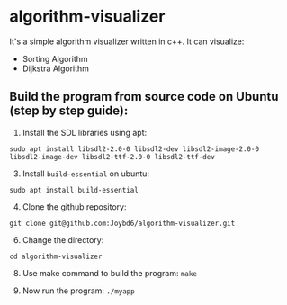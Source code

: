 # algorithm-visualizer
It's a simple algorithm visualizer written in c++.
It can visualize:
* Sorting Algorithm
* Dijkstra Algorithm

## Build the program from source code on Ubuntu (step by step guide):
1. Install the SDL libraries using apt:
```
sudo apt install libsdl2-2.0-0 libsdl2-dev libsdl2-image-2.0-0 libsdl2-image-dev libsdl2-ttf-2.0-0 libsdl2-ttf-dev
```

3. Install `build-essential` on ubuntu:
```
sudo apt install build-essential
```

4. Clone the github repository:
```
git clone git@github.com:Joybd6/algorithm-visualizer.git
```

6. Change the directory:
```
cd algorithm-visualizer
```

8. Use make command to build the program:
```make```

9. Now run the program:
```./myapp```
